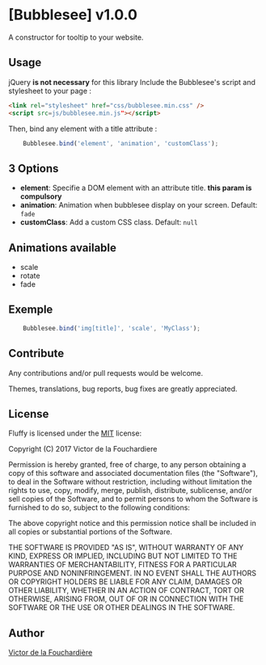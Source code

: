 # [Bubblesee] v1.0.0

A constructor for tooltip to your website.

## Usage

jQuery __is not necessary__ for this library
Include the Bubblesee's script and stylesheet to your page :

```html
<link rel="stylesheet" href="css/bubblesee.min.css" />
<script src=js/bubblesee.min.js"></script>
```

Then, bind any element with a title attribute :

```js
	Bubblesee.bind('element', 'animation', 'customClass');
```
## 3 Options
* __element__:  Specifie a DOM element with an attribute title. __this param is compulsory__
* __animation__: Animation when bubblesee display on your screen. Default: `fade`
* __customClass__: Add a custom CSS class. Default: `null`

## Animations available

* scale
* rotate
* fade

## Exemple 

```js
	Bubblesee.bind('img[title]', 'scale', 'MyClass');
```

## Contribute

Any contributions and/or pull requests would be welcome.

Themes, translations, bug reports, bug fixes are greatly appreciated.

## License

Fluffy is licensed under the [MIT](http://www.opensource.org/licenses/mit-license.php) license:

Copyright (C) 2017 Victor de la Fouchardiere

Permission is hereby granted, free of charge, to any person obtaining a copy of this software and associated documentation files (the "Software"), to deal in the Software without restriction, including without limitation the rights to use, copy, modify, merge, publish, distribute, sublicense, and/or sell copies of the Software, and to permit persons to whom the Software is furnished to do so, subject to the following conditions:

The above copyright notice and this permission notice shall be included in all copies or substantial portions of the Software.

THE SOFTWARE IS PROVIDED "AS IS", WITHOUT WARRANTY OF ANY KIND, EXPRESS OR IMPLIED, INCLUDING BUT NOT LIMITED TO THE WARRANTIES OF MERCHANTABILITY, FITNESS FOR A PARTICULAR PURPOSE AND NONINFRINGEMENT. IN NO EVENT SHALL THE AUTHORS OR COPYRIGHT HOLDERS BE LIABLE FOR ANY CLAIM, DAMAGES OR OTHER LIABILITY, WHETHER IN AN ACTION OF CONTRACT, TORT OR OTHERWISE, ARISING FROM, OUT OF OR IN CONNECTION WITH THE SOFTWARE OR THE USE OR OTHER DEALINGS IN THE SOFTWARE.

## Author
[Victor de la Fouchardière](http://www.victor-de-la-fouchardiere.fr/)